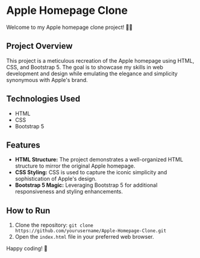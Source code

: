 # Apple Homepage Clone

Welcome to my Apple homepage clone project! 🍏✨

## Project Overview

This project is a meticulous recreation of the Apple homepage using HTML, CSS, and Bootstrap 5. The goal is to showcase my skills in web development and design while emulating the elegance and simplicity synonymous with Apple's brand.

## Technologies Used

- HTML
- CSS
- Bootstrap 5

## Features

- **HTML Structure:** The project demonstrates a well-organized HTML structure to mirror the original Apple homepage.
- **CSS Styling:** CSS is used to capture the iconic simplicity and sophistication of Apple's design.
- **Bootstrap 5 Magic:** Leveraging Bootstrap 5 for additional responsiveness and styling enhancements.

## How to Run

1. Clone the repository: `git clone https://github.com/yourusername/Apple-Homepage-Clone.git`
2. Open the `index.html` file in your preferred web browser.

Happy coding! 🚀

